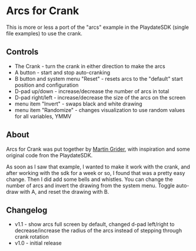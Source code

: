 # Arcs for Crank

This is more or less a port of the "arcs" example in the PlaydateSDK (single file examples) to use the crank.

## Controls

* The Crank - turn the crank in either direction to make the arcs
* A button - start and stop auto-cranking
* B button and system menu "Reset" - resets arcs to the "default" start position and configuration
* D-pad up/down - increase/decrease the number of arcs in total
* D-pad right/left - increase/decrease the size of the arcs on the screen
* menu item "Invert" - swaps black and white drawing
* menu item "Randomize" - changes visualization to use random values for all variables, YMMV

## About

Arcs for Crank was put together by [Martin Grider](http://chesstris.com/), with inspiration and some original code fron the PlaydateSDK.

As soon as I saw that example, I wanted to make it work with the crank, and after working with the sdk for a week or so, I found that was a pretty easy change. Then I did add some bells and whistles. You can change the number of arcs and invert the drawing from the system menu. Toggle auto-draw with A, and reset the drawing with B.

## Changelog

* v1.1 - show arcs full screen by default, changed d-pad left/right to decrease/increase the radius of the arcs instead of stepping through crank rotation
* v1.0 - initial release

